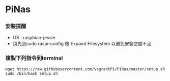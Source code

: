 # PiNas

### 安裝提醒
* OS : raspbian-jessie
* 須先到sudo raspi-config 做 Expand Filesystem 以避免安裝空間不足

### 複製下列指令到terminal
	wget https://raw.githubusercontent.com/VagrantPi/PiNas/master/setup.sh
	sudo /bin/bash setup.sh
